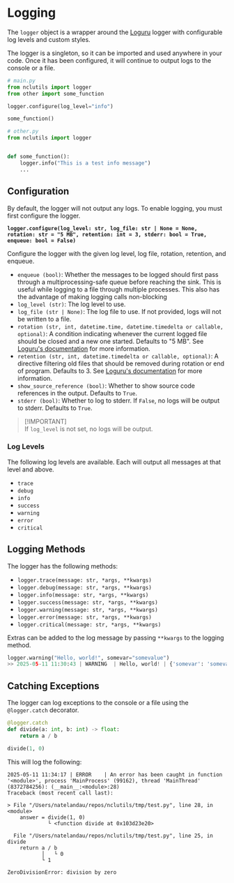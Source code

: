 # Logging

The `logger` object is a wrapper around the [Loguru](https://github.com/Delgan/loguru) logger with configurable log levels and custom styles.

The logger is a singleton, so it can be imported and used anywhere in your code. Once it has been configured, it will continue to output logs to the console or a file.

```python
# main.py
from nclutils import logger
from other import some_function

logger.configure(log_level="info")

some_function()
```

```python
# other.py
from nclutils import logger


def some_function():
    logger.info("This is a test info message")
    ...
```

## Configuration

By default, the logger will not output any logs. To enable logging, you must first configure the logger.

**`logger.configure(log_level: str, log_file: str | None = None, rotation: str = "5 MB", retention: int = 3, stderr: bool = True, enqueue: bool = False)`**

Configure the logger with the given log level, log file, rotation, retention, and enqueue.

-   `enqueue (bool)`: Whether the messages to be logged should first pass through a multiprocessing-safe queue before reaching the sink. This is useful while logging to a file through multiple processes. This also has the advantage of making logging calls non-blocking
-   `log_level (str)`: The log level to use.
-   `log_file (str | None)`: The log file to use. If not provided, logs will not be written to a file.
-   `rotation (str, int, datetime.time, datetime.timedelta or callable, optional)`: A condition indicating whenever the current logged file should be closed and a new one started. Defaults to "5 MB". See [Loguru's documentation](https://loguru.readthedocs.io/en/stable/api/logger.html#loguru.logger.add) for more information.
-   `retention (str, int, datetime.timedelta or callable, optional)`: A directive filtering old files that should be removed during rotation or end of program. Defaults to 3. See [Loguru's documentation](https://loguru.readthedocs.io/en/stable/api/logger.html#loguru.logger.add) for more information.
-   `show_source_reference (bool)`: Whether to show source code references in the output. Defaults to `True`.
-   `stderr (bool)`: Whether to log to stderr. If `False`, no logs will be output to stderr. Defaults to `True`.

> [!IMPORTANT]\
> If `log_level` is not set, no logs will be output.

### Log Levels

The following log levels are available. Each will output all messages at that level and above.

-   `trace`
-   `debug`
-   `info`
-   `success`
-   `warning`
-   `error`
-   `critical`

## Logging Methods

The logger has the following methods:

-   `logger.trace(message: str, *args, **kwargs)`
-   `logger.debug(message: str, *args, **kwargs)`
-   `logger.info(message: str, *args, **kwargs)`
-   `logger.success(message: str, *args, **kwargs)`
-   `logger.warning(message: str, *args, **kwargs)`
-   `logger.error(message: str, *args, **kwargs)`
-   `logger.critical(message: str, *args, **kwargs)`

Extras can be added to the log message by passing `**kwargs` to the logging method.

```python
logger.warning("Hello, world!", somevar="somevalue")
>> 2025-05-11 11:30:43 | WARNING  | Hello, world! | {'somevar': 'somevale'} | __main__:<module>:19
```

## Catching Exceptions

The logger can log exceptions to the console or a file using the `@logger.catch` decorator.

```python
@logger.catch
def divide(a: int, b: int) -> float:
    return a / b

divide(1, 0)
```

This will log the following:

```shell
2025-05-11 11:34:17 | ERROR    | An error has been caught in function '<module>', process 'MainProcess' (99162), thread 'MainThread' (8372784256): (__main__:<module>:28)
Traceback (most recent call last):

> File "/Users/natelandau/repos/nclutils/tmp/test.py", line 28, in <module>
    answer = divide(1, 0)
             └ <function divide at 0x103d23e20>

  File "/Users/natelandau/repos/nclutils/tmp/test.py", line 25, in divide
    return a / b
           │   └ 0
           └ 1

ZeroDivisionError: division by zero
```
